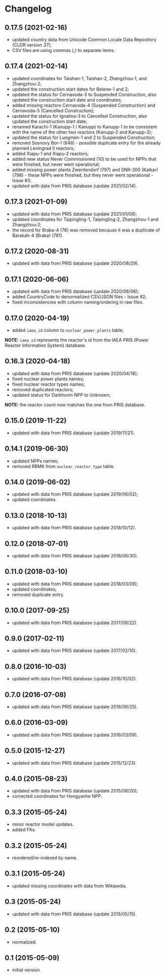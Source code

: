 # Changelog

## 0.17.5 (2021-02-16)

 - updated country data from Unicode Common Locale Data Repository (CLDR version 37);
 - CSV files are using commas (,) to separate items.

## 0.17.4 (2021-02-14)

 - updated coordinates for Taishan-1, Taishan-2, Zhangzhou-1, and Zhangzhou-2;
 - updated the construction start dates for Belene-1 and 2;
 - updated the status for Cernavoda-3 to Suspended Construction, also updated the construction start date and coordinates;
 - added missing reactors Cernavoda-4 (Suspended Construction) and Cernavoda-5 (Cancelled Construction);
 - updated the status for Ignalina-3 to Cancelled Construction, also updated the construction start date;
 - renamed Karachi-1 (Kanupp-1 / Kanupp) to Kanupp-1 to be consistent with the name of the other two reactors (Kanupp-2 and Kanupp-3);
 - updated the status for Lungmen-1 and 2 to Suspended Construction;
 - removed Sosnovy Bor-1 (646) - possible duplicate entry for the already planned Leningrad II reactors;
 - added Xiapu-1 and Xiapu-2 reactors;
 - added new status Never Commissioned (10) to be used for NPPs that were finished, but never went operational;
 - added missing power plants Zwentendorf (797) and SNR-300 (Kalkar) (798) - these NPPs were finished, but they never went operational - Issue #3;
 - updated with data from PRIS database (update 2021/02/14).

## 0.17.3 (2021-01-09)

- updated with data from PRIS database (update 2021/01/06);
- updated coordinates for Taipingling-1, Taipingling-2, Zhangzhou-1 and Zhangzhou-2;
- the record for Braka-4 (78) was removed because it was a duplicate of Barakah-4 (Braka) (781).

## 0.17.2 (2020-08-31)

- updated with data from PRIS database (update 2020/08/29).

## 0.17.1 (2020-06-06)

- updated with data from PRIS database (update 2020/06/06);
- added CountryCode to denormalized CSV/JSON files - Issue #2;
- fixed inconsistencies with column naming/ordering in raw files.

## 0.17.0 (2020-04-19)

- added `iaea_id` column to `nuclear_power_plants` table;
 
**NOTE:** `iaea_id` represents the reactor's id from the IAEA PRIS (Power Reactor Information System) database.

## 0.16.3 (2020-04-18)
 
- updated with data from PRIS database (update 2020/04/18);
- fixed nuclear power plants names;
- fixed nuclear reactor types names;
- removed duplicated reactors;
- updated status for Darkhovin NPP to Unknown;

**NOTE:** the reactor count now matches the one from PRIS database.

## 0.15.0 (2019-11-22)
 
- updated with data from PRIS database (update 2019/11/21).

## 0.14.1 (2019-06-30)

- updated NPPs names;
- removed RBMK from `nuclear_reactor_type` table.

## 0.14.0 (2019-06-02)
 
- updated with data from PRIS database (update 2019/06/02);
- updated coordinates.

## 0.13.0 (2018-10-13)

- updated with data from PRIS database (update 2018/10/12).

## 0.12.0 (2018-07-01)

- updated with data from PRIS database (update 2018/06/30).

## 0.11.0 (2018-03-10)

- updated with data from PRIS database (update 2018/03/09);
- updated coordinates;
- removed duplicate entry.

## 0.10.0 (2017-09-25)

- updated with data from PRIS database (update 2017/09/22).

## 0.9.0 (2017-02-11)

- updated with data from PRIS database (update 2017/02/10).

## 0.8.0 (2016-10-03)

- updated with data from PRIS database (update 2016/10/02).

## 0.7.0 (2016-07-08)
 
- updated with data from PRIS database (update 2016/06/25).

## 0.6.0 (2016-03-09)

- updated with data from PRIS database (update 2016/03/09).

## 0.5.0 (2015-12-27)

- updated with data from PRIS database (update 2015/12/23).

## 0.4.0 (2015-08-23)

- updated with data from PRIS database (update 2015/08/20);
- corrected coordinates for Hongyanhe NPP.

## 0.3.3 (2015-05-24)

- minor reactor model updates.
- added FKs.

## 0.3.2 (2015-05-24)

- reordered/re-indexed by name.

## 0.3.1 (2015-05-24)

- updated missing coordinates with data from Wikipedia.

## 0.3 (2015-05-24)

- updated with data from PRIS database (update 2015/05/15).

## 0.2 (2015-05-10)

- normalized.

## 0.1 (2015-05-09)

- initial version.